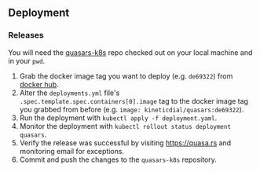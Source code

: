 ## Deployment

### Releases

You will need the [quasars-k8s][2] repo checked out on your local machine and in your `pwd`.

1. Grab the docker image tag you want to deploy (e.g. `de69322`) from [docker hub][1].
2. Alter the `deployments.yml` file's `.spec.template.spec.containers[0].image` tag
   to the docker image tag you grabbed from before (e.g. `image: kineticdial/quasars:de69322`).
3. Run the deployment with `kubectl apply -f deployment.yaml`.
4. Monitor the deployment with `kubectl rollout status deployment quasars`.
5. Verify the release was successful by visiting https://quasa.rs and monitoring email
   for exceptions.
6. Commit and push the changes to the `quasars-k8s` repository.

[1]: https://hub.docker.com/r/kineticdial/quasars/tags
[2]: https://github.com/kineticdial/quasars-k8s